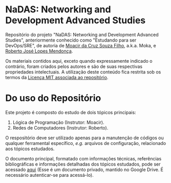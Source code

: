 # NaDAS: Networking and Development Advanced Studies

Repositório do projeto "NaDAS: Networking and Development Advanced Studies", anteriormente conhecido como "Estudando para ser DevOps/SRE", de autoria de [Moacir da Cruz Souza Filho](https://github.com/moacirsouza), a.k.a. Moka, e [Roberto José Lopes Mendonça](https://github.com/robertolopesmendonca).

Os materiais contidos aqui, exceto quando expressamente indicado o contrário, foram criados pelos autores e são de suas respectivas propriedades intelectuais. A utilização deste conteúdo fica restrita sob os termos da [Licença MIT associada ao repositório](https://github.com/moacirsouza/nadas/blob/master/LICENSE).

# Do uso do Repositório

Este projeto é composto do estudo de dois tópicos principais:

1. Lógica de Programação (Instrutor: Moacir).
2. Redes de Computadores (Instrutor: Roberto).

O respositório deve ser utilizado apenas para a manutenção de códigos ou qualquer ferramental específico, _e.g._ arquivos de configuração, relacionado aos tópicos estudados.

O documento principal, formatado com informações técnicas, referências bibliográficas e informações detalhadas dos tópicos estudados, pode ser acessado [aqui](https://docs.google.com/document/d/1xYa8GyP1_gE6QiAzuJkoPgP3zywaXRNtfOKLpRqNK94/edit?usp=sharing) (Esse é um documento privado, mantido no Google Drive. É necessário autenticar-se para acessá-lo).
